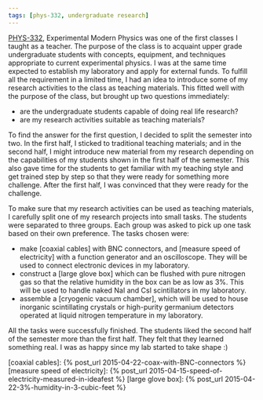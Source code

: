 ```yaml
---
tags: [phys-332, undergraduate research]
---
```


[PHYS-332], Experimental Modern Physics was one of the first classes I taught
as a teacher. The purpose of the class is to acquaint upper grade undergraduate
students with concepts, equipment, and techniques appropriate to current
experimental physics. I was at the same time expected to establish my
laboratory and apply for external funds. To fulfill all the requirement in a
limited time, I had an idea to introduce some of my research activities to the
class as teaching materials. This fitted well with the purpose of the class,
but brought up two questions immediately:

- are the undergraduate students capable of doing real life research?
- are my research activities suitable as teaching materials?

To find the answer for the first question, I decided to split the semester into
two. In the first half, I sticked to traditional teaching materials; and in the
second half, I might introduce new material from my research depending on the
capabilities of my students shown in the first half of the semester. This also gave
time for the students to get familiar with my teaching style and get trained
step by step so that they were ready for something more challenge. After the
first half, I was convinced that they were ready for the challenge.

To make sure that my research activities can be used as teaching materials, I
carefully split one of my research projects into small tasks. The students were
separated to three groups. Each group was asked to pick up one task based on
their own preference. The tasks chosen were:

- make [coaxial cables] with BNC connectors, and [measure speed of electricity]
  with a function generator and an oscilloscope. They will be used to connect
  electronic devices in my laboratory.
- construct a [large glove box] which can be flushed with pure nitrogen gas so
  that the relative humidity in the box can be as low as 3%. This will be used
  to handle naked NaI and CsI scintillators in my laboratory.
- assemble a [cryogenic vacuum chamber], which will be used to house inorganic
  scintillating crystals or high-purity germanium detectors operated at liquid
  nitrogen temperature in my laboratory.

All the tasks were successfully finished. The students liked the second half of
the semester more than the first half. They felt that they learned something
real. I was as happy since my lab started to take shape :)

[PHYS-332]: /tags/#phys-332
[coaxial cables]: {% post_url 2015-04-22-coax-with-BNC-connectors %}
[measure speed of electricity]: {% post_url 2015-04-15-speed-of-electricity-measured-in-ideafest %}
[large glove box]: {% post_url 2015-04-22-3%-humidity-in-3-cubic-feet %}
